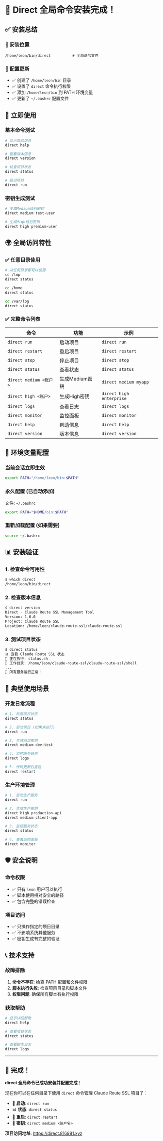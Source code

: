 # 🎉 Direct 全局命令安装完成！

## ✅ 安装总结

### 📁 安装位置
```
/home/leon/bin/direct          # 全局命令文件
```

### 🔧 配置更新
- ✅ 创建了 `/home/leon/bin` 目录
- ✅ 设置了 `direct` 命令执行权限
- ✅ 添加 `/home/leon/bin` 到 PATH 环境变量
- ✅ 更新了 `~/.bashrc` 配置文件

## 🚀 立即使用

### 基本命令测试
```bash
# 显示帮助信息
direct help

# 查看版本信息
direct version

# 检查项目状态
direct status

# 启动项目
direct run
```

### 密钥生成测试
```bash
# 生成Medium级别密钥
direct medium test-user

# 生成High级别密钥
direct high premium-user
```

## 🌍 全局访问特性

### ✅ 任意目录使用
```bash
# 从任何目录都可以使用
cd /tmp
direct status

cd /home
direct status

cd /var/log  
direct status
```

### ✅ 完整命令列表
| 命令 | 功能 | 示例 |
|------|------|------|
| `direct run` | 启动项目 | `direct run` |
| `direct restart` | 重启项目 | `direct restart` |
| `direct stop` | 停止项目 | `direct stop` |
| `direct status` | 查看状态 | `direct status` |
| `direct medium <账户>` | 生成Medium密钥 | `direct medium myapp` |
| `direct high <账户>` | 生成High密钥 | `direct high enterprise` |
| `direct logs` | 查看日志 | `direct logs` |
| `direct monitor` | 监控面板 | `direct monitor` |
| `direct help` | 帮助信息 | `direct help` |
| `direct version` | 版本信息 | `direct version` |

## 🔄 环境变量配置

### 当前会话立即生效
```bash
export PATH="/home/leon/bin:$PATH"
```

### 永久配置 (已自动添加)
文件: `~/.bashrc`
```bash
export PATH="$HOME/bin:$PATH"
```

### 重新加载配置 (如果需要)
```bash
source ~/.bashrc
```

## 📊 安装验证

### 1. 检查命令可用性
```bash
$ which direct
/home/leon/bin/direct
```

### 2. 检查版本信息
```bash
$ direct version
Direct - Claude Route SSL Management Tool
Version: 1.0.0
Project: Claude Route SSL
Location: /home/leon/claude-route-ssl/claude-route-ssl
```

### 3. 测试项目状态
```bash
$ direct status
📊 查看 Claude Route SSL 状态
🔄 正在执行: status.sh
📁 工作目录: /home/leon/claude-route-ssl/claude-route-ssl/shell
...
🎉 所有服务运行正常！
```

## 🎯 典型使用场景

### 开发日常流程
```bash
# 1. 检查项目状态
direct status

# 2. 启动项目 (如果未运行)
direct run

# 3. 生成测试密钥
direct medium dev-test

# 4. 监控服务日志
direct logs

# 5. 代码更新后重启
direct restart
```

### 生产环境管理
```bash
# 1. 启动生产服务
direct run

# 2. 生成生产密钥
direct high production-api
direct medium client-app

# 3. 监控服务状态
direct status

# 4. 查看监控面板
direct monitor
```

## 🛡️ 安全说明

### 命令权限
- ✅ 只有 `leon` 用户可以执行
- ✅ 脚本使用相对安全的路径
- ✅ 包含完整的错误检查

### 项目访问
- ✅ 只操作指定的项目目录
- ✅ 不影响系统其他服务
- ✅ 密钥生成有完整的验证

## 📞 技术支持

### 故障排除
1. **命令不存在**: 检查 PATH 配置和文件权限
2. **脚本执行失败**: 检查项目目录和脚本文件
3. **权限问题**: 确保所有脚本有执行权限

### 获取帮助
```bash
# 显示详细帮助
direct help

# 查看项目状态
direct status

# 查看脚本日志
direct logs
```

---

## 🎊 完成！

**direct 全局命令已成功安装并配置完成！**

现在你可以在任何目录下使用 `direct` 命令管理 Claude Route SSL 项目了：

- 🚀 **启动**: `direct run`
- 📊 **状态**: `direct status`
- 🔄 **重启**: `direct restart`
- 🔑 **密钥**: `direct medium <账户名>`

**项目访问地址**: https://direct.816981.xyz